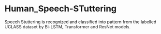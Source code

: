 # Human_Speech-STuttering
Speech Stuttering is recognized and classified into pattern from the labelled UCLASS dataset by Bi-LSTM, Transformer and ResNet models.

